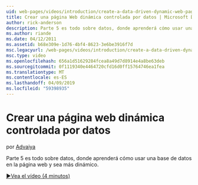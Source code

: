 ```yaml
---
uid: web-pages/videos/introduction/create-a-data-driven-dynamic-web-page
title: Crear una página Web dinámica controlada por datos | Microsoft Docs
author: rick-anderson
description: Parte 5 es todo sobre datos, donde aprenderá cómo usar una base de datos en la página web y sea más dinámico.
ms.author: riande
ms.date: 04/12/2011
ms.assetid: b68e309e-1d76-4bf4-8623-3e6be3916f7d
msc.legacyurl: /web-pages/videos/introduction/create-a-data-driven-dynamic-web-page
msc.type: video
ms.openlocfilehash: 656a1d51629284fcea8a49d7d8914e4a8be63deb
ms.sourcegitcommit: 0f1119340e4464720cfd16d0ff15764746ea1fea
ms.translationtype: MT
ms.contentlocale: es-ES
ms.lasthandoff: 04/09/2019
ms.locfileid: "59398935"
---
```

# <a name="create-a-data-driven-dynamic-web-page"></a>Crear una página web dinámica controlada por datos

por [Advaiya](https://twitter.com/Advaiyasolns)

Parte 5 es todo sobre datos, donde aprenderá cómo usar una base de datos en la página web y sea más dinámico.

[&#9654;Vea el vídeo (4 minutos)](https://channel9.msdn.com/Blogs/ASP-NET-Site-Videos/create-a-data-driven-dynamic-web-page)
